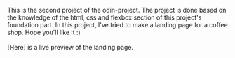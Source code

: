 This is the second project of the odin-project. The project is done based on the knowledge of the html, css and flexbox section of this project's foundation part. In this project, I've tried to make a landing page for a coffee shop. Hope you'll like it :)
<br/><br/>
[Here] is a live preview of the landing page.
